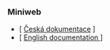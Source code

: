 
### Miniweb
- [ [Česká dokumentace](docs/readme_cs.md) ] 
- [ [English documentation ](docs/readme_en) ] 

